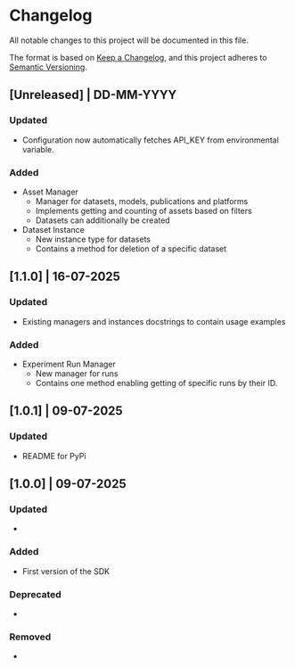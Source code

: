 # Changelog
All notable changes to this project will be documented in this file.

The format is based on [Keep a Changelog](https://keepachangelog.com/en/1.0.0/),
and this project adheres to [Semantic Versioning](https://semver.org/spec/v2.0.0.html).

## [Unreleased] | DD-MM-YYYY
### Updated
* Configuration now automatically fetches API_KEY from environmental variable.

### Added
* Asset Manager
  * Manager for datasets, models, publications and platforms
  * Implements getting and counting of assets based on filters
  * Datasets can additionally be created
* Dataset Instance
  * New instance type for datasets
  * Contains a method for deletion of a specific dataset


## [1.1.0] | 16-07-2025

### Updated
* Existing managers and instances docstrings to contain usage examples
 
### Added
* Experiment Run Manager
  * New manager for runs
  * Contains one method enabling getting of specific runs by their ID.
   
## [1.0.1] | 09-07-2025

### Updated
* README for PyPi

## [1.0.0] | 09-07-2025

### Updated
* 

### Added
* First version of the SDK

### Deprecated
* 

### Removed
*
